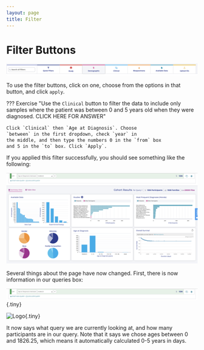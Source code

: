 ```yaml
---
layout: page
title: Filter
---
```


Filter Buttons
==============

![**Explore Data Filters**](../../images/KidsFirstPortal_14.png)

To use the filter buttons, click on one, choose from the options in that
button, and click `apply`.


??? Exercise "Use the `Clinical` button to filter the data to include only samples where the patient was between 0 and 5 years old when they were diagnosed. CLICK HERE FOR ANSWER"

    Click `Clinical` then `Age at Diagnosis`. Choose
    `between` in the first dropdown, check `year` in
    the middle, and then type the numbers 0 in the `from` box
    and 5 in the `to` box. Click `Apply`.

If you applied this filter successfully, you should see something like
    the following:

![**Age at Diagnosis between birth and 5 years old**](../../images/KidsFirstPortal_15.png)

Several things about the page have now changed. First, there is now
information in our queries box:

![**Queries Box**](../../images/KidsFirstPortal_16.png){.tiny}

![Logo](../logo.png){.tiny}

It now says what query we are currently looking at, and how many
participants are in our query. Note that it says we chose ages between 0
and 1826.25, which means it automatically calculated 0-5 years in days.
